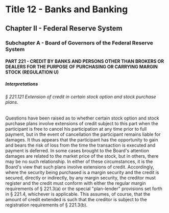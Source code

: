 
# Title 12 - Banks and Banking
## Chapter II - Federal Reserve System
### Subchapter A - Board of Governors of the Federal Reserve System
#### PART 221 - CREDIT BY BANKS AND PERSONS OTHER THAN BROKERS OR DEALERS FOR THE PURPOSE OF PURCHASING OR CARRYING MARGIN STOCK (REGULATION U)
##### Interpretations
###### § 221.121 Extension of credit in certain stock option and stock purchase plans.

Questions have been raised as to whether certain stock option and stock purchase plans involve extensions of credit subject to this part when the participant is free to cancel his participation at any time prior to full payment, but in the event of cancellation the participant remains liable for damages. It thus appears that the participant has the opportunity to gain and bears the risk of loss from the time the transaction is executed and payment is deferred. In some cases brought to the Board's attention damages are related to the market price of the stock, but in others, there may be no such relationship. In either of these circumstances, it is the Board's view that such plans involve extensions of credit. Accordingly, where the security being purchased is a margin security and the credit is secured, directly or indirectly, by any margin security, the creditor must register and the credit must conform with either the regular margin requirements of § 221.3(a) or the special "plan-lender" provisions set forth in § 221.4, whichever is applicable. This assumes, of course, that the amount of credit extended is such that the creditor is subject to the registration requirements of § 221.3(b).
